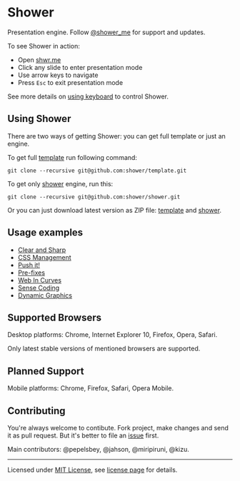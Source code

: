 # Shower

Presentation engine. Follow [@shower_me](http://twitter.com/shower_me/) for support and updates.

To see Shower in action:

- Open [shwr.me](http://shwr.me/)
- Click any slide to enter presentation mode
- Use arrow keys to navigate
- Press `Esc` to exit presentation mode

See more details on [using keyboard](shower/wiki/Shortcuts) to control Shower.

## Using Shower

There are two ways of getting Shower: you can get full template or just an engine.

To get full [template](https://github.com/shower/template) run following command:

```
git clone --recursive git@github.com:shower/template.git
```

To get only [shower](https://github.com/shower/shower) engine, run this:

```
git clone --recursive git@github.com:shower/shower.git
```
Or you can just download latest version as ZIP file: [template](https://github.com/downloads/shower/template/template.zip) and [shower](https://github.com/downloads/shower/shower/shower.zip).

## Usage examples

- [Clear and Sharp](http://pepelsbey.net/pres/clear-and-sharp/)
- [CSS Management](http://pepelsbey.net/pres/css-management/)
- [Push it!](http://pepelsbey.net/pres/push-it/)
- [Pre-fixes](http://pepelsbey.net/pres/pre-fixes/)
- [Web In Curves](http://pepelsbey.net/pres/web-in-curves/)
- [Sense Coding](http://pepelsbey.net/pres/sense-coding/)
- [Dynamic Graphics](http://pepelsbey.net/pres/dynamic-graphics/)

## Supported Browsers

Desktop platforms: Chrome, Internet Explorer 10, Firefox, Opera, Safari.

Only latest stable versions of mentioned browsers are supported.

## Planned Support

Mobile platforms: Chrome, Firefox, Safari, Opera Mobile.

## Contributing

You're always welcome to contibute. Fork project, make changes and send it as pull request. But it's better to file an [issue](http://github.com/shower/shower/issues) first.

Main contributors: @pepelsbey, @jahson, @miripiruni, @kizu.

---

Licensed under [MIT License](http://en.wikipedia.org/wiki/MIT_License), see [license page](shower/wiki/MIT-License) for details.